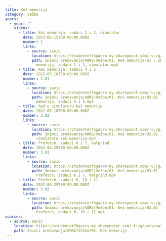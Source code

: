 ```yaml
---
title: Keš memorija
category: Vežbe
years:
  - year: ""
    videos:
      - title: Keš memorija, zadaci 1 i 2, simulator
        date: 2022-03-15T00:00:00.000Z
        number: 1
        links:
          - source: savic
            location: https://studentetfbgacrs-my.sharepoint.com/:v:/g/personal/sa190595d_student_etf_bg_ac_rs/EXAKiysmwxBMvjYBIlRlacMBbCVcZdw7PpI76v0n6Zj-YA
            path: Snimci predavanja/AOR2/Vežbe/01. Keš memorija/01 - 2022-03-15 - Keš
              memorija, zadaci 1 i 2, simulator.mp4
      - title: Keš memorija, zadaci 4 i 5
        date: 2022-03-18T00:00:00.000Z
        number: 2.01
        links:
          - source: savic
            location: https://studentetfbgacrs-my.sharepoint.com/:v:/g/personal/sa190595d_student_etf_bg_ac_rs/ER8xo31kDW5Ik514s9MAwRwB9zSIIp33vD-lmNfMvPdhwA
            path: Snimci predavanja/AOR2/Vežbe/01. Keš memorija/02.01 - 2022-03-18 - Keš
              memorija, zadaci 4 i 5.mp4
      - title: Rad u simulatoru keš memorije
        date: 2022-03-18T00:00:00.000Z
        number: 2.02
        links:
          - source: savic
            location: https://studentetfbgacrs-my.sharepoint.com/:v:/g/personal/sa190595d_student_etf_bg_ac_rs/EWCVaoWcwRxIl29K8OOR-qIBGF4wupZVxqBajT5s9eR-8g
            path: Snimci predavanja/AOR2/Vežbe/01. Keš memorija/02.02 - 2022-03-18 - Rad u
              simulatoru keš memorije.mp4
      - title: Prefetch, zadaci 6 i 7, Valgrind
        date: 2022-04-29T00:00:00.000Z
        number: 3.01
        links:
          - source: savic
            location: https://studentetfbgacrs-my.sharepoint.com/:v:/g/personal/sa190595d_student_etf_bg_ac_rs/ESA9ATzx1ExFgx_MHQDz2X8B7KXnyTdKn4bMYUcm7SxxXw
            path: Snimci predavanja/AOR2/Vežbe/01. Keš memorija/03.01 - 2022-04-29 -
              Prefetch, zadaci 6 i 7, Valgrind.mp4
      - title: Prefetch, zadaci 8, 10 i 11
        date: 2022-04-29T00:00:00.000Z
        number: 3.02
        links:
          - source: savic
            location: https://studentetfbgacrs-my.sharepoint.com/:v:/g/personal/sa190595d_student_etf_bg_ac_rs/EQc2PY-3U-VFpwds6_UMLRoBhgcr9ssjqfpT78EeGh8JfQ
            path: Snimci predavanja/AOR2/Vežbe/01. Keš memorija/03.02 - 2022-04-29 -
              Prefetch, zadaci 8, 10 i 11.mp4
sources:
  - source: savic
    location: https://studentetfbgacrs-my.sharepoint.com/:f:/g/personal/sa190595d_student_etf_bg_ac_rs/EqRPtHBf-zNOmwUe63QqWpgB_3RfstBTaRM9cpkk8zwo5A
    path: Snimci predavanja/AOR2/Vežbe/01. Keš memorija
---
```



